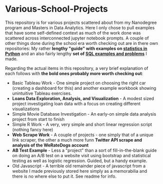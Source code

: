 # Various-School-Projects

This repository is for various projects scattered about from my Nanodegree program and Masters in Data Analytics. Here I only chose to pull examples that have some self-defined context as much of the work done was scattered across interconnected jupyter notebook prompts. A couple of other things done during the school era worth checking out are in there own repositories:  My rather **lengthy "guide" with examples on [statistics in Python](https://github.com/Joshkking/Python-Statistics)** and an also fairly lengthy **set of [SQL examples and problems](https://github.com/Joshkking/SQL-Examples)** I made.

Regarding the actual items in this repository, a very brief explanation of each follows with **the bold ones probably more worth checking out**:
* Basic Tableau Work - One simple project on choosing the right car (creating a dashboard for this) and another example workbook showing unintuitive Tableau exercises.
* **Loans Data Exploration, Analysis, and Visualization** - A modest sized project investigating loan data with a focus on creating different visualizations
* Simple Movie Database Investigation - An early-on simple data analysis project from start to finish
* Simple R Work - A very, very simple and short linear regression script (nothing fancy here)
* **Web Scrape Work** - A couple of projects - one simply that of a unique link scraper, the other a much more funn **Twitter API scrape and analysis of the WeRateDogs account**
* **AB Test Example** - Less a "project" than a sort of fill-in-the-blank guide on doing an A/B test on a website visit using bootstrap and statistical testing as well as logistic regression. Guided, but a handy example.
* Old Javascript - A terrible old remainder piece of javascript from a website I made previously stored here simply as a memorabilia and there is no where else to put it. See readme for info.
